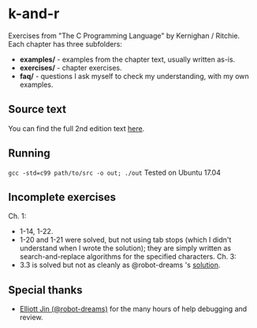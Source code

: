 # k-and-r
Exercises from "The C Programming Language" by Kernighan / Ritchie. Each chapter has three subfolders:

* **examples/** - examples from the chapter text, usually written as-is.
* **exercises/** - chapter exercises.
* **faq/** - questions I ask myself to check my understanding, with my own examples.

## Source text
You can find the full 2nd edition text [here](http://cs.indstate.edu/~cbasavaraj/cs559/the_c_programming_language_2.pdf).

## Running
`gcc -std=c99 path/to/src -o out; ./out`
Tested on Ubuntu 17.04

## Incomplete exercises
Ch. 1:
* 1-14, 1-22.
* 1-20 and 1-21 were solved, but not using tab stops (which I didn't understand when I wrote the solution); they are simply written as search-and-replace algorithms for the specified characters.
Ch. 3:
* 3.3 is solved but not as cleanly as @robot-dreams 's [solution](https://gist.github.com/robot-dreams/34d10248bc474f5a4312fa72e325656a).

## Special thanks
* [Elliott Jin (@robot-dreams)](https://github.com/robot-dreams) for the many hours of help debugging and review.
